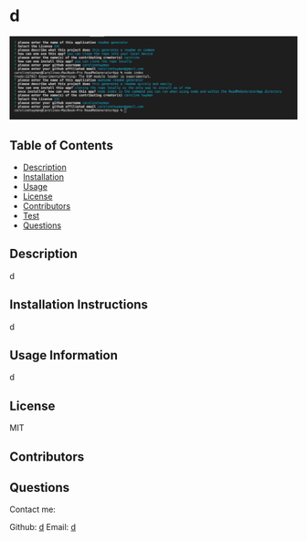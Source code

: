 
  
# d

![project image](./imgs/inaction.png)

## Table of Contents
* [Description](#description)
* [Installation](#installation)
* [Usage](#usage)
* [License](#license)
* [Contributors](#contributors)
* [Test](#test)
* [Questions](#questions)

## Description
d

## Installation Instructions
d

## Usage Information
d

## License
MIT

## Contributors


## Questions
Contact me:

Github: [d](https://github.com/carolinetwyman)
Email: [d](https://github.com/carolinetwyman)
